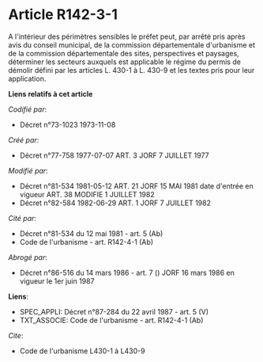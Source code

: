 # Article R142-3-1

A l'intérieur des périmètres sensibles le préfet peut, par arrêté pris après avis du conseil municipal, de la commission
départementale d'urbanisme et de la commission départementale des sites, perspectives et paysages, déterminer les secteurs
auxquels est applicable le régime du permis de démolir défini par les articles L. 430-1 à L. 430-9 et les textes pris pour
leur application.

**Liens relatifs à cet article**

_Codifié par_:

  - Décret n°73-1023 1973-11-08

_Créé par_:

  - Décret n°77-758 1977-07-07 ART. 3 JORF 7 JUILLET 1977

_Modifié par_:

  - Décret n°81-534 1981-05-12 ART. 21 JORF 15 MAI 1981 date d'entrée en vigueur ART. 38 MODIFIE 1 JUILLET 1982
  - Décret n°82-584 1982-06-29 ART. 1 JORF 7 JUILLET 1982

_Cité par_:

  - Décret n°81-534 du 12 mai 1981 - art. 5 (Ab)
  - Code de l'urbanisme - art. R142-4-1 (Ab)

_Abrogé par_:

  - Décret n°86-516 du 14 mars 1986 - art. 7 () JORF 16 mars 1986 en vigueur le   1er juin 1987

**Liens**:

  - SPEC_APPLI: Décret n°87-284 du 22 avril 1987 - art. 5 (V)
  - TXT_ASSOCIE: Code de l'urbanisme - art. R142-4-1 (Ab)

_Cite_:

  - Code de l'urbanisme L430-1 à L430-9
